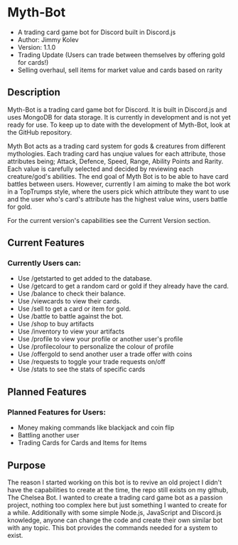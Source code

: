 # Myth-Bot
- A trading card game bot for Discord built in Discord.js 
- Author: Jimmy Kolev
- Version: 1.1.0
- Trading Update (Users can trade between themselves by offering gold for cards!)
- Selling overhaul, sell items for market value and cards based on rarity
## Description
Myth-Bot is a trading card game bot for Discord. It is built in Discord.js and uses MongoDB for data storage. It is currently in development and is not yet ready for use. To keep up to date with the development of Myth-Bot, look at the GitHub repository.

Myth Bot acts as a trading card system for gods & creatures from different mythologies.
Each trading card has unqiue values for each attribute, those attributes being;
Attack, Defence, Speed, Range, Ability Points and Rarity. Each value is carefully
selected and decided by reviewing each creature/god's abilities. The end goal of Myth Bot
is to be able to have card battles between users. However, currently I am aiming to make the bot
work in a TopTrumps style, where the users pick which attribute they want to use and the user who's 
card's attribute has the highest value wins, users battle for gold.

For the current version's capabilities see the Current Version section.

## Current Features
### Currently Users can:
- Use /getstarted to get added to the database.
- Use /getcard to get a random card or gold if they already have the card.
- Use /balance to check their balance.
- Use /viewcards to view their cards.
- Use /sell to get a card or item for gold.
- Use /battle to battle against the bot.
- Use /shop to buy artifacts
- Use /inventory to view your artifacts
- Use /profile to view your profile or another user's profile
- Use /profilecolour to personalize the colour of profile
- Use /offergold to send another user a trade offer with coins
- Use /requests to toggle your trade requests on/off
- Use /stats to see the stats of specific cards

## Planned Features
### Planned Features for Users:
- Money making commands like blackjack and coin flip
- Battling another user
- Trading Cards for Cards and Items for Items

## Purpose
The reason I started working on this bot is to revive an old project I didn't have the capabilities to create at the time, the repo still exists on my github, The Chelsea Bot. I wanted to create a trading card game bot as a passion project, nothing too complex here but just something I wanted to create for a while. Additionally with some simple Node.js, JavaScript and Discord.js knowledge, anyone can change the code and create their own similar bot with any topic. This bot provides the commands needed for a system to exist.
